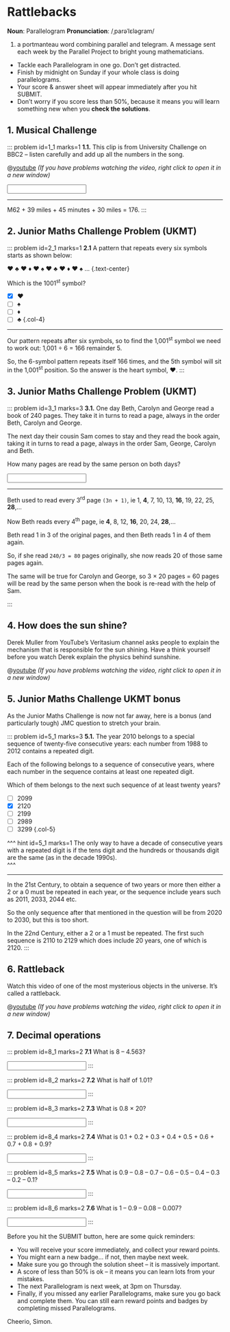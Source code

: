 # Rattlebacks

<div class="dictionary">

__Noun__: Parallelogram
__Pronunciation__: /ˌparəˈlɛləɡram/

1. a portmanteau word combining parallel and telegram. A message sent each
week by the Parallel Project to bright young mathematicians.

</div>

*	Tackle each Parallelogram in one go. Don’t get distracted.
*	Finish by midnight on Sunday if your whole class is doing parallelograms.
*	Your score & answer sheet will appear immediately after you hit SUBMIT.
*	Don’t worry if you score less than 50%, because it means you will learn something new when you __check the solutions__.


## 1.	Musical Challenge

::: problem id=1_1 marks=1
__1.1.__ This clip is from University Challenge on BBC2 – listen carefully and add up all the numbers in the song.

@[youtube](LAfYPIxkqCw?start=116&end=143&rel=0) _(If you have problems watching the video, right click to open it in a new window)_

<input solution="176"/>  

---

M62 + 39 miles + 45 minutes + 30 miles = 176.
:::


## 2. Junior Maths Challenge Problem (UKMT)
<!--- 2012 (14) --->

::: problem id=2_1 marks=1
__2.1__ A pattern that repeats every six symbols starts as shown below:

♥ ♣ ♥ ♦ ♥ ♠ ♥ ♣ ♥ ♦ ♥ ♠ ...
{.text-center}

Which is the 1001<sup>st</sup> symbol?


* [x] ♥
* [ ] ♠
* [ ] ♦
* [ ] ♣
{.col-4}

---

Our pattern repeats after six symbols, so to find the 1,001<sup>st</sup> symbol we need to work out:
1,001 ÷ 6 = 166 remainder 5.

So, the 6-symbol pattern repeats itself 166 times, and the 5th symbol will sit in the 1,001<sup>st</sup> position. So the answer is the heart symbol, ♥.
:::


## 3. Junior Maths Challenge Problem (UKMT)
<!--- 2012 (16 ext) --->

::: problem id=3_1 marks=3
__3.1.__ One day Beth, Carolyn and George read a book of 240 pages. They take it in turns to read a page, always in the order Beth, Carolyn and George.

The next day their cousin Sam comes to stay and they read the book again, taking it in turns to read a page, always in the order Sam, George, Carolyn and Beth.

How many pages are read by the same person on both days?

<input solution="60"/>  

---

Beth used to read every 3<sup>rd</sup> page `(3n + 1)`, ie 1, __4__, 7, 10, 13, __16__, 19, 22, 25, __28__,...

Now Beth reads every 4<sup>th</sup> page, ie __4__, 8, 12, __16__, 20, 24, __28__,...

Beth read 1 in 3 of the original pages, and then Beth reads 1 in 4 of them again.

So, if she read `240/3 = 80` pages originally, she now reads 20 of those same pages again.

The same will be true for Carolyn and George, so 3 × 20 pages = 60 pages will be read by the same person when the book is re-read with the help of Sam.

:::


## 4. How does the sun shine?

Derek Muller from YouTube’s Veritasium channel asks people to explain the mechanism that is responsible for the sun shining. Have a think yourself before you watch Derek explain the physics behind sunshine.

@[youtube](Ux33-5k8cjg?rel=0) _(If you have problems watching the video, right click to open it in a new window)_


## 5. Junior Maths Challenge UKMT bonus
<!--- 2010 (24) --->

As the Junior Maths Challenge is now not far away, here is a bonus (and particularly tough) JMC question to stretch your brain.

::: problem id=5_1 marks=3
__5.1.__ The year 2010 belongs to a special sequence of twenty-five consecutive years: each number from 1988 to 2012 contains a repeated digit.

Each of the following belongs to a sequence of consecutive years, where each number in the sequence contains at least one repeated digit.

Which of them belongs to the next such sequence of at least twenty years?

* [ ] 2099
* [x] 2120
* [ ] 2199
* [ ] 2989
* [ ] 3299
{.col-5}

^^^ hint id=5_1 marks=1
The only way to have a decade of consecutive years with a repeated digit is if the tens digit and the hundreds or thousands digit are the same (as in the decade 1990s).  
^^^

---

In the 21st Century, to obtain a sequence of two years or more then either a 2 or a 0 must be repeated in each year, or the sequence include years such as 2011, 2033, 2044 etc.

So the only sequence after that mentioned in the question will be from 2020 to 2030, but this is too short.

In the 22nd Century, either a 2 or a 1 must be repeated. The first such sequence is 2110 to 2129 which does include 20 years, one of which is 2120.
:::

## 6. Rattleback

Watch this video of one of the most mysterious objects in the universe. It’s called a rattleback.

@[youtube](ovZ_n6X__9c?rel=0) _(If you have problems watching the video, right click to open it in a new window)_


## 7. Decimal operations

::: problem id=8_1 marks=2
__7.1__ What is 8 – 4.563?

<input solution="3.437"/>
:::

::: problem id=8_2 marks=2
__7.2__ What is half of 1.01?

<input solution="0.505"/>
:::

::: problem id=8_3 marks=2
__7.3__ What is 0.8 × 20?

<input solution="16"/>
:::

::: problem id=8_4 marks=2
__7.4__ What is 0.1 + 0.2 + 0.3 + 0.4 + 0.5 + 0.6 + 0.7 + 0.8 + 0.9?

<input solution="4.5"/>
:::

::: problem id=8_5 marks=2
__7.5__ What is 0.9 – 0.8 – 0.7 – 0.6 – 0.5 – 0.4 – 0.3 – 0.2 – 0.1?

<input solution="-2.7"/>
:::

::: problem id=8_6 marks=2
__7.6__ What is 1 – 0.9 – 0.08 – 0.007?

<input solution="0.013"/>
:::


Before you hit the SUBMIT button, here are some quick reminders:

*	You will receive your score immediately, and collect your reward points.
*	You might earn a new badge... if not, then maybe next week.
*	Make sure you go through the solution sheet – it is massively important.
*	A score of less than 50% is ok – it means you can learn lots from your mistakes.
*	The next Parallelogram is next week, at 3pm on Thursday.
*	Finally, if you missed any earlier Parallelograms, make sure you go back and complete them. You can still earn reward points and badges by completing missed Parallelograms.

Cheerio,
Simon.
